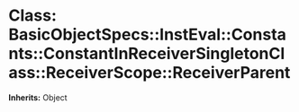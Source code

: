 # Class: BasicObjectSpecs::InstEval::Constants::ConstantInReceiverSingletonClass::ReceiverScope::ReceiverParent
**Inherits:** Object
    




